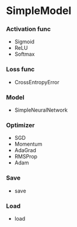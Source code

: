 # SimpleModel

### Activation func
- Sigmoid
- ReLU
- Softmax

### Loss func
- CrossEntropyError

### Model
- SimpleNeuralNetwork

### Optimizer
- SGD
- Momentum
- AdaGrad
- RMSProp
- Adam

### Save
- save

### Load
- load
